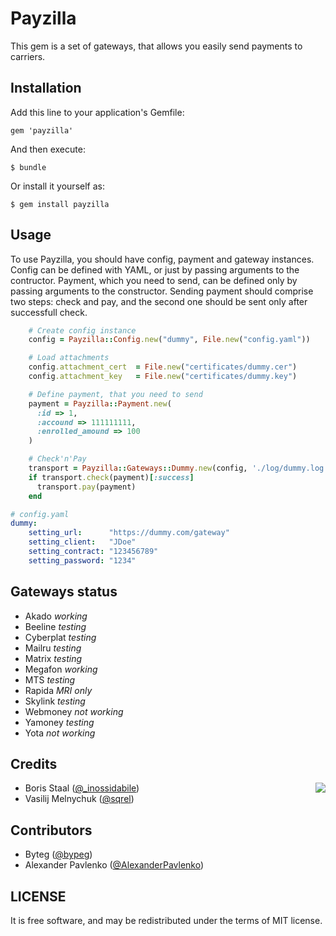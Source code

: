 # Payzilla

This gem is a set of gateways, that allows you easily send payments to carriers.

## Installation

Add this line to your application's Gemfile:

    gem 'payzilla'

And then execute:

    $ bundle

Or install it yourself as:

    $ gem install payzilla

## Usage

To use Payzilla, you should have config, payment and gateway instances. Config can be defined with YAML, or just by passing arguments to the contructor. Payment, which you need to send, can be defined only by passing arguments to the constructor. Sending payment should comprise two steps: check and pay, and the second one should be sent only after successfull check. 

```ruby
    # Create config instance
    config = Payzilla::Config.new("dummy", File.new("config.yaml"))

    # Load attachments
    config.attachment_cert  = File.new("certificates/dummy.cer")
    config.attachment_key   = File.new("certificates/dummy.key")

    # Define payment, that you need to send
    payment = Payzilla::Payment.new(
      :id => 1,
      :accound => 111111111,
      :enrolled_amound => 100
    )

    # Check'n'Pay
    transport = Payzilla::Gateways::Dummy.new(config, './log/dummy.log')
    if transport.check(payment)[:success]
      transport.pay(payment)
    end
```

```yaml
# config.yaml
dummy:
    setting_url:      "https://dummy.com/gateway"
    setting_client:   "JDoe"
    setting_contract: "123456789"
    setting_password: "1234"
```

## Gateways status
* Akado _working_
* Beeline _testing_
* Cyberplat _testing_
* Mailru _testing_
* Matrix _testing_
* Megafon _working_
* MTS _testing_
* Rapida _MRI only_
* Skylink _testing_
* Webmoney _not working_
* Yamoney _testing_
* Yota _not working_

## Credits

<img src="http://roundlake.ru/assets/logo.png" align="right" />

* Boris Staal ([@_inossidabile](http://twitter.com/#!/_inossidabile))
* Vasilij Melnychuk ([@sqrel](http://twitter.com/#!/sqrel))

## Contributors

* Byteg ([@bypeg](https://github.com/byteg))
* Alexander Pavlenko ([@AlexanderPavlenko](https://github.com/AlexanderPavlenko))

## LICENSE

It is free software, and may be redistributed under the terms of MIT license.
